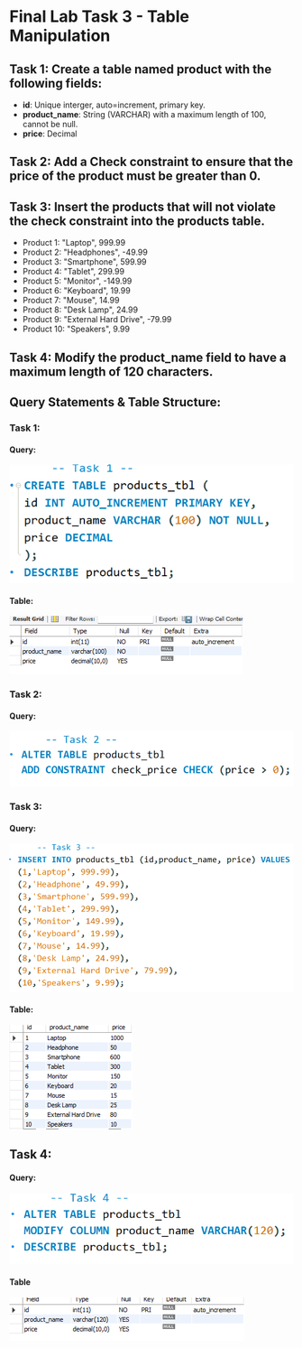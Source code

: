 # Final Lab Task 3 - Table Manipulation

## Task 1: Create a table named product with the following fields:
- **id**: Unique interger, auto=increment, primary key.
- **product_name**: String (VARCHAR) with a maximum length of 100, cannot be null.
- **price**: Decimal
## Task 2: Add a Check constraint to ensure that the price of the product must be greater than 0.
## Task 3: Insert the products that will not violate the check constraint into the products table.
- Product 1: "Laptop", 999.99
- Product 2: "Headphones", -49.99
- Product 3: "Smartphone", 599.99
- Product 4: "Tablet", 299.99
- Product 5: "Monitor", -149.99
- Product 6: "Keyboard", 19.99
- Product 7: "Mouse", 14.99
- Product 8: "Desk Lamp", 24.99
- Product 9: "External Hard Drive", -79.99
- Product 10: "Speakers", 9.99
## Task 4: Modify the product_name field to have a maximum length of 120 characters.
## Query Statements & Table Structure:
### Task 1:
#### Query:
![screenshot](Image/Screenshot%202025-04-23%20224547.png)
#### Table:
![screenshot](Image/Screenshot%202025-04-23%20224552.png)
### Task 2:
#### Query:
![screenshot](Image/Screenshot%202025-04-23%20224559.png)
### Task 3:
#### Query:
![screenshot](Image/Screenshot%202025-04-23%20224608.png)
#### Table:
![screenshot](Image/Screenshot%202025-04-23%20224616.png)
## Task 4:
#### Query:
![screenshot](Image/Screenshot%202025-04-23%20224621.png)
#### Table
![screenshot](Image/Screenshot%202025-04-23%20224627.png)
